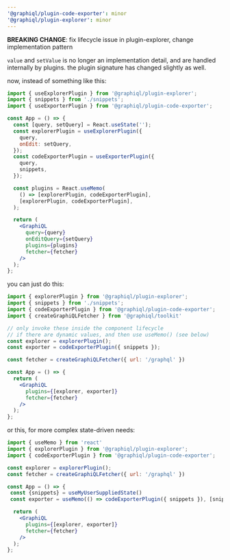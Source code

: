 ```yaml
---
'@graphiql/plugin-code-exporter': minor
'@graphiql/plugin-explorer': minor
---
```


**BREAKING CHANGE**: fix lifecycle issue in plugin-explorer, change implementation pattern

`value` and `setValue` is no longer an implementation detail, and are handled internally by plugins.
the plugin signature has changed slightly as well.

now, instead of something like this:

```jsx
import { useExplorerPlugin } from '@graphiql/plugin-explorer';
import { snippets } from './snippets';
import { useExporterPlugin } from '@graphiql/plugin-code-exporter';

const App = () => {
  const [query, setQuery] = React.useState('');
  const explorerPlugin = useExplorerPlugin({
    query,
    onEdit: setQuery,
  });
  const codeExporterPlugin = useExporterPlugin({
    query,
    snippets,
  });

  const plugins = React.useMemo(
    () => [explorerPlugin, codeExporterPlugin],
    [explorerPlugin, codeExporterPlugin],
  );

  return (
    <GraphiQL
      query={query}
      onEditQuery={setQuery}
      plugins={plugins}
      fetcher={fetcher}
    />
  );
};
```

you can just do this:

```jsx
import { explorerPlugin } from '@graphiql/plugin-explorer';
import { snippets } from './snippets';
import { codeExporterPlugin } from '@graphiql/plugin-code-exporter';
import { createGraphiQLFetcher } from '@graphiql/toolkit'

// only invoke these inside the component lifecycle
// if there are dynamic values, and then use useMemo() (see below)
const explorer = explorerPlugin();
const exporter = codeExporterPlugin({ snippets });

const fetcher = createGraphiQLFetcher({ url: '/graphql' })

const App = () => {
  return (
    <GraphiQL
      plugins={[explorer, exporter]}
      fetcher={fetcher}
    />
  );
};
```

or this, for more complex state-driven needs:

```jsx
import { useMemo } from 'react'
import { explorerPlugin } from '@graphiql/plugin-explorer';
import { codeExporterPlugin } from '@graphiql/plugin-code-exporter';

const explorer = explorerPlugin();
const fetcher = createGraphiQLFetcher({ url: '/graphql' })

const App = () => {
 const {snippets} = useMyUserSuppliedState()
 const exporter = useMemo(() => codeExporterPlugin({ snippets }), [snippets])

  return (
    <GraphiQL
      plugins={[explorer, exporter]}
      fetcher={fetcher}
    />
  );
};
```
